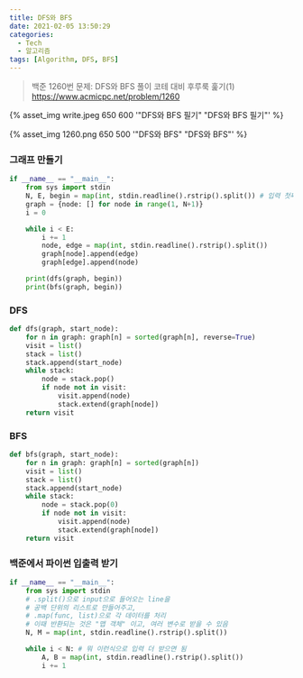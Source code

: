 ```yaml
---
title: DFS와 BFS
date: 2021-02-05 13:50:29
categories:
  - Tech
  - 알고리즘
tags: [Algorithm, DFS, BFS]
---
```


> 백준 1260번 문제: DFS와 BFS 풀이
> 코테 대비 후루룩 훑기(1)
> https://www.acmicpc.net/problem/1260

{% asset_img write.jpeg 650 600 '"DFS와 BFS 필기" "DFS와 BFS 필기"' %}

{% asset_img 1260.png 650 500 '"DFS와 BFS" "DFS와 BFS"' %}

### 그래프 만들기

```python
if __name__ == "__main__":
    from sys import stdin
    N, E, begin = map(int, stdin.readline().rstrip().split()) # 입력 첫째줄 (노드개수, 간선개수, 시작점)
    graph = {node: [] for node in range(1, N+1)}
    i = 0

    while i < E:
        i += 1
        node, edge = map(int, stdin.readline().rstrip().split())
        graph[node].append(edge)
        graph[edge].append(node)

    print(dfs(graph, begin))
    print(bfs(graph, begin))
```

### DFS

```python
def dfs(graph, start_node):
    for n in graph: graph[n] = sorted(graph[n], reverse=True)
    visit = list()
    stack = list()
    stack.append(start_node)
    while stack:
        node = stack.pop()
        if node not in visit:
            visit.append(node)
            stack.extend(graph[node])
    return visit
```

### BFS

```python
def bfs(graph, start_node):
    for n in graph: graph[n] = sorted(graph[n])
    visit = list()
    stack = list()
    stack.append(start_node)
    while stack:
        node = stack.pop(0)
        if node not in visit:
            visit.append(node)
            stack.extend(graph[node])
    return visit
```

### 백준에서 파이썬 입출력 받기

```python
if __name__ == "__main__":
    from sys import stdin
    # .split()으로 input으로 들어오는 line을
    # 공백 단위의 리스트로 만들어주고,
    # .map(func, list)으로 각 데이터를 처리
    # 이때 반환되는 것은 "맵 객체" 이고, 여러 변수로 받을 수 있음
    N, M = map(int, stdin.readline().rstrip().split())

    while i < N: # 뭐 이런식으로 입력 더 받으면 됨
        A, B = map(int, stdin.readline().rstrip().split())
        i += 1
```
